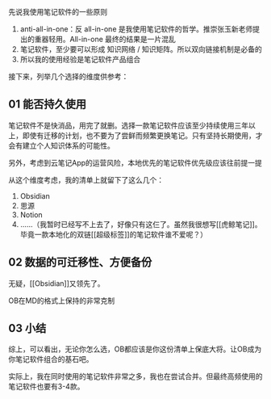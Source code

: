 先说我使用笔记软件的一些原则

1. anti-all-in-one：反 all-in-one 是我使用笔记软件的哲学。推崇张玉新老师提出的重器轻用。All-in-one 最终的结果是一片混乱
2. 笔记软件，至少要可以形成 知识网络 / 知识矩阵。所以双向链接机制是必备的
3. 所以我的使用经验是笔记软件产品组合

接下来，列举几个选择的维度供参考：
## 01 能否持久使用

笔记软件不是快消品，用完了就删。选择一款笔记软件应该至少持续使用三年以上，即使有迁移的计划，也不要为了尝鲜而频繁更换笔记。只有坚持长期使用，才会有建立个人知识体系的可能性。

另外，考虑到云笔记App的运营风险，本地优先的笔记软件优先级应该往前提一提

从这个维度考虑，我的清单上就留下了这么几个：
1. Obsidian
2. 思源
3. Notion
4. ……（我暂时已经写不上去了，好像只有这仨了。虽然我很想写[[虎鲸笔记]]。毕竟一款本地化的双链[[超级标签]]的笔记软件谁不爱呢？）

## 02 数据的可迁移性、方便备份

无疑，[[Obsidian]]又领先了。

OB在MD的格式上保持的非常克制

## 03 小结

综上，可以看出，无论你怎么选，OB都应该是你这份清单上保底大将。让OB成为你笔记软件组合的基石吧。

实际上，我在同时使用的笔记软件非常之多，我也在尝试合并。但最终高频使用的笔记软件也要有3-4款。
